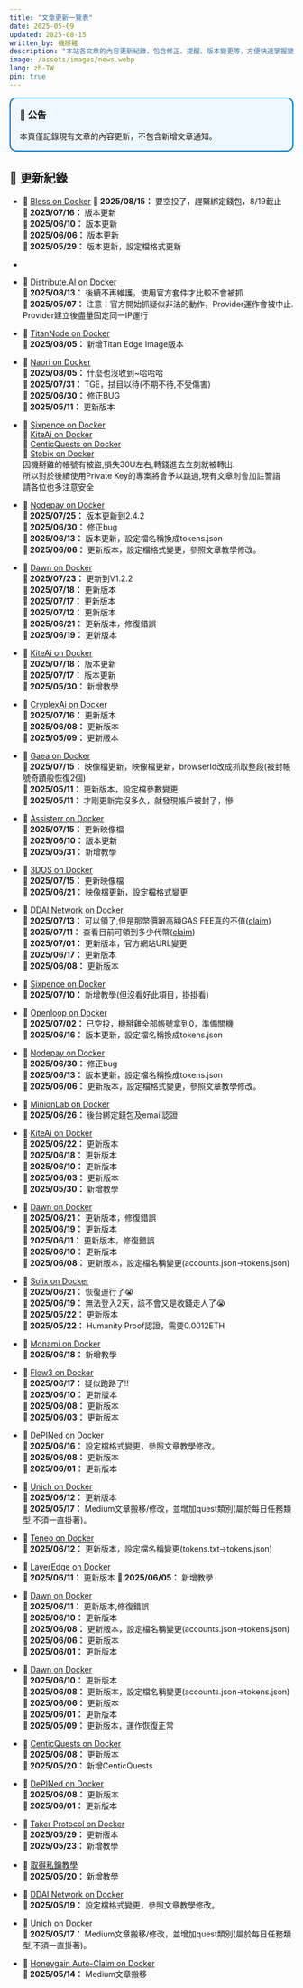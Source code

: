 ```yaml
---
title: "文章更新一覽表"
date: 2025-05-09
updated: 2025-08-15
written_by: 機掰雞
description: "本站各文章的內容更新紀錄，包含修正、提醒、版本變更等，方便快速掌握變動內容。"
image: /assets/images/news.webp
lang: zh-TW
pin: true
---
```


<div style="border: 2px solid #007acc; padding: 1rem; border-radius: 0.75rem; background-color: #f0f8ff; margin-bottom: 1.5rem;">
  <h3 style="margin-top: 0;">📢 公告</h3>
  <p style="margin: 0.5rem 0 0 0;">本頁僅記錄現有文章的內容更新，不包含新增文章通知。</p>
</div>

## 📅 更新紀錄
- 📝 [Bless on Docker](/posts/Bless-on-Docker/)
  **📅 2025/08/15：** 要空投了，趕緊綁定錢包，8/19截止  
  **📅 2025/07/16：** 版本更新  
  **📅 2025/06/10：** 版本更新  
  **📅 2025/06/06：** 版本更新  
  **📅 2025/05/29：** 版本更新，設定檔格式更新
- 
- 📝 [Distribute.AI on Docker](/posts/DistributeAI-on-Docker)  
  **📅 2025/08/13：** 後續不再維護，使用官方套件才比較不會被抓  
  **📅 2025/05/07：** 注意：官方開始抓疑似非法的動作，Provider運作會被中止. Provider建立後盡量固定同一IP運行  

- 📝 [TitanNode on Docker](/posts/TitanNode-on-Docker/)  
  **📅 2025/08/05：** 新增Titan Edge Image版本

- 📝 [Naori on Docker](/posts/Naoris-on-Docker/)  
  **📅 2025/08/05：** 什麼也沒收到~哈哈哈  
  **📅 2025/07/31：** TGE，拭目以待(不期不待,不受傷害)  
  **📅 2025/06/30：** 修正BUG  
  **📅 2025/05/11：** 更新版本

- 📝 [Sixpence on Docker](/posts/Sixpence-on-Docker/)  
  📝 [KiteAi on Docker](/posts/KiteAi-on-Docker/)  
  📝 [CenticQuests on Docker](/posts/CenticQuests-on-Docker/)  
  📝 [Stobix on Docker](/posts/Stobix-on-Docker/)  
  因機掰雞的帳號有被盜,損失30U左右,轉錢進去立刻就被轉出.  
  所以對於後續使用Private Key的專案將會予以跳過,現有文章則會加註警語  
  請各位也多注意安全  


- 📝 [Nodepay on Docker](/posts/Nodepay-on-Docker/)  
  **📅 2025/07/25：** 版本更新到2.4.2  
  **📅 2025/06/30：** 修正bug  
  **📅 2025/06/13：** 版本更新，設定檔名稱換成tokens.json  
  **📅 2025/06/06：** 更新版本，設定檔格式變更，參照文章教學修改。
- 📝 [Dawn on Docker](/posts/Dawn-on-Docker/)    
  **📅 2025/07/23：** 更新到V1.2.2  
  **📅 2025/07/18：** 更新版本  
  **📅 2025/07/17：** 更新版本   
  **📅 2025/07/12：** 更新版本   
  **📅 2025/06/21：** 更新版本，修復錯誤  
  **📅 2025/06/19：** 更新版本

- 📝 [KiteAi on Docker](/posts/KiteAi-on-Docker/)  
  **📅 2025/07/18：** 版本更新  
  **📅 2025/07/17：** 版本更新    
  **📅 2025/05/30：** 新增教學  


 
- 📝 [CryplexAi on Docker](/posts/CryplexAi-on-Docker/)  
  **📅 2025/07/16：** 更新版本  
  **📅 2025/06/08：** 更新版本  
  **📅 2025/05/09：** 更新版本  
 
- 📝 [Gaea on Docker](/posts/Gaea-on-Docker/)  
  **📅 2025/07/15：** 映像檔更新，映像檔更新，browserId改成抓取整段(被封帳號奇蹟般恢復2個)  
  **📅 2025/05/11：** 更新版本，設定檔參數變更  
  **📅 2025/05/11：** 才剛更新完沒多久，就發現帳戶被封了，慘  

- 📝 [Assisterr on Docker](/posts/Assisterr-on-Docker/)  
  **📅 2025/07/15：** 更新映像檔   
  **📅 2025/06/10：** 版本更新  
  **📅 2025/05/31：** 新增教學

- 📝 [3DOS on Docker](/posts/3DOS-on-Docker/)  
  **📅 2025/07/15：** 更新映像檔  
  **📅 2025/06/21：** 映像檔更新，設定檔格式變更

- 📝 [DDAI Network on Docker](/posts/DDAI-Network-on-Docker/)  
  **📅 2025/07/13：** 可以領了,但是那幣價跟高額GAS FEE真的不值([claim](https://app.ddai.space/claim))  
  **📅 2025/07/11：** 查看目前可領到多少代幣([claim](https://app.ddai.space/claim))   
  **📅 2025/07/01：** 更新版本，官方網站URL變更    
  **📅 2025/06/17：** 更新版本   
  **📅 2025/06/08：** 更新版本

  
- 📝 [Sixpence on Docker](/posts/Sixpence-on-Docker/)  
  **📅 2025/07/10：** 新增教學(但沒看好此項目，掛掛看)  

- 📝 [Openloop on Docker](/posts/Openloop-on-Docker/)  
  **📅 2025/07/02：** 已空投，機掰雞全部帳號拿到0，準備關機  
  **📅 2025/06/16：** 版本更新，設定檔名稱換成tokens.json

- 📝 [Nodepay on Docker](/posts/Nodepay-on-Docker/)  
  **📅 2025/06/30：** 修正bug  
  **📅 2025/06/13：** 版本更新，設定檔名稱換成tokens.json  
  **📅 2025/06/06：** 更新版本，設定檔格式變更，參照文章教學修改。

- 📝 [MinionLab on Docker](/posts/MinionLab-on-Docker/)  
  **📅 2025/06/26：** 後台綁定錢包及email認證

- 📝 [KiteAi on Docker](/posts/KiteAi-on-Docker/)  
  **📅 2025/06/22：** 更新版本  
  **📅 2025/06/18：** 更新版本  
  **📅 2025/06/10：** 更新版本  
  **📅 2025/06/03：** 更新版本  
  **📅 2025/05/30：** 新增教學

- 📝 [Dawn on Docker](/posts/Dawn-on-Docker/)  
  **📅 2025/06/21：** 更新版本，修復錯誤  
  **📅 2025/06/19：** 更新版本  
  **📅 2025/06/11：** 更新版本，修復錯誤  
  **📅 2025/06/10：** 更新版本  
  **📅 2025/06/08：** 更新版本，設定檔名稱變更(accounts.json->tokens.json)

- 📝 [Solix on Docker](/posts/Solix-on-Docker/)  
  **📅 2025/06/21：** 恢復運行了😭     
  **📅 2025/06/19：** 無法登入2天，該不會又是收錢走人了😭    
  **📅 2025/05/22：** 更新版本   
  **📅 2025/05/22：** Humanity Proof認證，需要0.0012ETH

- 📝 [Monami on Docker](/posts/Monami-on-Docker/)  
  **📅 2025/06/18：** 新增教學


- 📝 [Flow3 on Docker](/posts/Flow3-on-Docker/)  
  **📅 2025/06/17：** 疑似跑路了!!  
  **📅 2025/06/10：** 更新版本   
  **📅 2025/06/08：** 更新版本   
  **📅 2025/06/03：** 更新版本


- 📝 [DePINed on Docker](/posts/DePINed-on-Docker/)  
  **📅 2025/06/16：** 設定檔格式變更，參照文章教學修改。  
  **📅 2025/06/08：** 更新版本   
  **📅 2025/06/01：** 更新版本


- 📝 [Unich on Docker](/posts/Unich-on-Docker/)   
  **📅 2025/06/12：** 更新版本  
  **📅 2025/05/17：** Medium文章搬移/修改，並增加quest類別(屬於每日任務類型,不須一直掛著)。

- 📝 [Teneo on Docker](/posts/Teneo-on-Docker/)  
  **📅 2025/06/12：** 更新版本，設定檔名稱變更(tokens.txt->tokens.json)

- 📝 [LayerEdge on Docker](/posts/LayerEdge-on-Docker/)  
  **📅 2025/06/11：** 更新版本
  **📅 2025/06/05：** 新增教學
- 📝 [Dawn on Docker](/posts/Dawn-on-Docker/)  
  **📅 2025/06/11：** 更新版本,修復錯誤  
  **📅 2025/06/10：** 更新版本  
  **📅 2025/06/08：** 更新版本，設定檔名稱變更(accounts.json->tokens.json)  
  **📅 2025/06/06：** 更新版本  
  **📅 2025/06/01：** 更新版本

- 📝 [Dawn on Docker](/posts/Dawn-on-Docker/)  
  **📅 2025/06/10：** 更新版本  
  **📅 2025/06/08：** 更新版本，設定檔名稱變更(accounts.json->tokens.json)  
  **📅 2025/06/06：** 更新版本  
  **📅 2025/06/01：** 更新版本  
  **📅 2025/05/09：** 更新版本，運作恢復正常
 
- 📝 [CenticQuests on Docker](/posts/CenticQuests-on-Docker/)  
  **📅 2025/06/08：** 更新版本  
  **📅 2025/05/20：** 新增CenticQuests

- 📝 [DePINed on Docker](/posts/DePINed-on-Docker/)  
  **📅 2025/06/08：** 更新版本   
  **📅 2025/06/01：** 更新版本


- 📝 [Taker Protocol on Docker](/posts/Taker-Protocol-on-Docker/)  
  **📅 2025/05/29：** 更新版本  
  **📅 2025/05/23：** 新增教學


- 📝 [取得私鑰教學](/posts/Get-Your-Private-Key/)  
  **📅 2025/05/20：** 新增教學

- 📝 [DDAI Network on Docker](/posts/DDAI-Network-on-Docker/)  
  **📅 2025/05/19：** 設定檔格式變更，參照文章教學修改。

- 📝 [Unich on Docker](/posts/Unich-on-Docker/)  
  **📅 2025/05/17：** Medium文章搬移/修改，並增加quest類別(屬於每日任務類型,不須一直掛著)。

- 📝 [Honeygain Auto-Claim on Docker](/posts/Honeygain-Claim-Bot-on-Docker/)  
  **📅 2025/05/14：** Medium文章搬移
